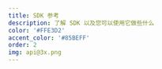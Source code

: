 ```yaml
---
title: SDK 参考
description: 了解 SDK 以及您可以使用它做些什么
color: '#FFE3D2'
accent_color: '#85BEFF'
order: 2
img: api@3x.png
---
```

